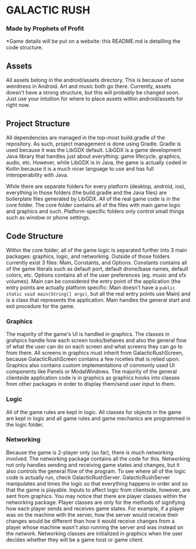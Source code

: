 # GALACTIC RUSH
### Made by Prophets of Profit

\*Game details will be put on a website: this README.md is detailling the code structure.

## Assets
All assets belong in the android/assets directory. This is because of some weirdness in Android. Art and music both go there. Currently, assets doesn't have a strong structure, but this will probably be changed soon. Just use your intuition for where to place assets within android/assets for right now.

## Project Structure
All dependencies are managed in the top-most build.gradle of the repository. As such, project management is done using Gradle. Gradle is used because it was the LibGDX default. LibGDX is a game development Java library that handles just about everything: game lifecycle, graphics, audio, etc. However, while LibGDX is in Java, the game is actually coded in Kotlin because it is a much nicer language to use and has full interoperability with Java.

While there are separate folders for every platform (desktop, android, ios), everything in those folders (the build.gradle and the Java files) are boilerplate files generated by LibGDX. All of the real game code is in the core folder. The core folder contains all of the files with main game logic and graphics and such. Platform-specific folders only control small things such as window or phone settings.

## Code Structure
Within the core folder, all of the game logic is separated further into 3 main packages: graphics, logic, and networking.  Outside of those folders currently exist 3 files: Main, Constants, and Options. Constants contains all of the game literals such as default port, default drone/base names, default colors, etc. Options contains all of the user preferences (eg. music and sfx volumes). Main can be considered the entry point of the application (the entry points are actually platform specific: Main doesn't have a `public static void main(String[] args)`, but all the real entry points use Main) and is a class that represents the application. Main handles the general start and exit procedure for the game.

### Graphics
The majority of the game's UI is handled in graphics. The classes in grahpics handle how each screen looks/behaves and also the general flow of what the user can do on each screen and what screens they can go to from there. All screens in graphics must inherit from GalacticRushScreen, because GalacticRushScreen contains a few niceties that is relied upon. Graphics also contains custom implementations of commonly used UI components like Panels or ModalWindows. The majority of the general clientside application code is in graphics as graphics hooks into classes from other packages in order to display them/send user input to them.

### Logic
All of the game rules are kept in logic. All classes for objects in the game are kept in logic and all game rules and game mechanics are programmed in the logic folder.

### Networking
Because the game is 2-player only (so far), there is much networking involved. The networking package contains all the code for this. Networking not only handles sending and receiving game states and changes, but it also controls the general flow of the program. To see where all of the logic code is actually run, check GalacticRushServer. GalacticRushServer manipulates and times the logic so that everything happens in order and so that the game is playable. Inputs to affect logic from clientside, however, are sent from graphics. You may notice that there are player classes within the networking package. Player classes are only for the methods of signifying how each player sends and receives game states. For example, if a player was on the machine with the server, how the server would receive their changes would be different than how it would receive changes from a player whose machine wasn't also running the server and was instead on the network. Networking classes are initialized in graphics when the user decides whether they will be a game host or game client.